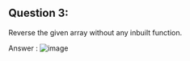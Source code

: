 ## Question 3:
Reverse the given array without any inbuilt function.

Answer :
![image](https://github.com/Riteshk229/RiteshUnibit/assets/100128015/3595dd15-2221-4c4b-aa53-d64ba322d75a)

